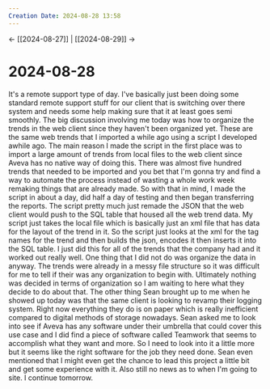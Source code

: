 ```yaml
---
Creation Date: 2024-08-28 13:58
---
```


<- [[2024-08-27]] | [[2024-08-29]]  ->

# 2024-08-28
It's a remote support type of day. I've basically just been doing some standard remote support stuff for our client that is switching over there system and needs some help making sure that it at least goes semi smoothly. The big discussion involving me today was how to organize the trends in the web client since they haven't been organized yet. These are the same web trends that I imported a while ago using a script I developed awhile ago. The main reason I made the script in the first place was to import a large amount of trends from local files to the web client since Aveva has no native way of doing this. There was almost five hundred trends that needed to be imported and you bet that I'm gonna try and find a way to automate the process instead of wasting a whole work week remaking things that are already made. So with that in mind, I made the script in about a day, did half a day of testing and then began transferring the reports. The script pretty much just remade the JSON that the web client would push to the SQL table that housed all the web trend data. My script just takes the local file which is basically just an xml file that has data for the layout of the trend in it. So the script just looks at the xml for the tag names for the trend and then builds the json, encodes it then inserts it into the SQL table. I just did this for all of the trends that the company had and it worked out really well. One thing that I did not do was organize the data in anyway. The trends were already in a messy file structure so it was difficult for me to tell if their was any organization to begin with. Ultimately nothing was decided in terms of organization so I am waiting to here what they decide to do about that. The other thing Sean brought up to me when he showed up today was that the same client is looking to revamp their logging system. Right now everything they do is on paper which is really inefficient compared to digital methods of storage nowadays. Sean asked me to look into see if Aveva has any software under their umbrella that could cover this use case and I did find a piece of software called Teamwork that seems to accomplish what they want and more. So I need to look into it a little more but it seems like the right software for the job they need done. Sean even mentioned that I might even get the chance to lead this project a little bit and get some experience with it. Also still no news as to when I'm going to site. I continue tomorrow. 
